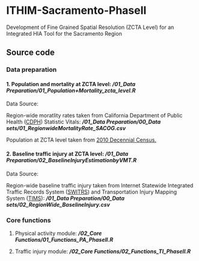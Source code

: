# ITHIM-Sacramento-PhaseII
Development of Fine Grained Spatial Resolution (ZCTA Level) for an Integrated HIA Tool for the Sacramento Region

## Source code ##

### Data preparation ###

#### 1. Population and mortality at ZCTA level: ***/01_Data Preparation/01_Population+Mortality_zcta_level.R***

Data Source: 

Region-wide moratlity rates taken from California Department of Public Health ([CDPH](http://https://www.cdph.ca.gov/Programs/CHSI/Pages/Data-and-Statistics-.aspx)) Statistic Vitals: 
***/01_Data Preparation/00_Data sets/01_RegionwideMortalityRate_SACOG.csv***

Population at ZCTA level taken from [2010 Decennial Census.](https://www.census.gov/programs-surveys/decennial-census/decade.2010.html)

#### 2. Baseline traffic injury at ZCTA level: ***/01_Data Preparation/02_BaselineInjuryEstimationbyVMT.R***

Data Source: 

Region-wide baseline traffic injury taken from Internet Statewide Integrated Traffic Records System ([SWITRS](https://www.chp.ca.gov/programs-services/services-information/switrs-internet-statewide-integrated-traffic-records-system)) and Transportation Injury Mapping System ([TIMS](https://tims.berkeley.edu)): 
***/01_Data Preparation/00_Data sets/02_RegionWide_BaselineInjury.csv***

### Core functions ###

1. Physical activity module: ***/02_Core Functions/01_Functions_PA_PhaseII.R***

2. Traffic injury module: ***/02_Core Functions/02_Functions_TI_PhaseII.R***
